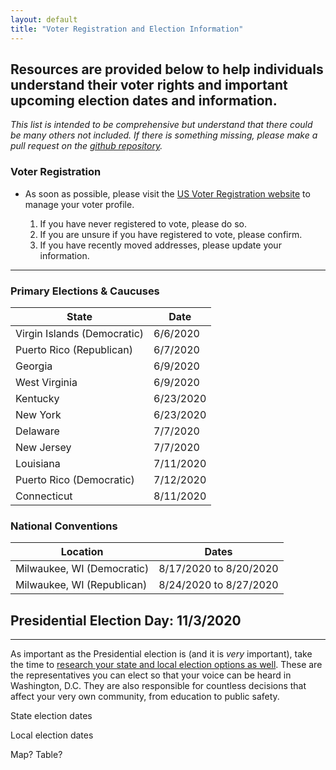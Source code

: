 ```yaml
---
layout: default
title: "Voter Registration and Election Information"
---
```


## Resources are provided below to help individuals understand their voter rights and important upcoming election dates and information.

*This list is intended to be comprehensive but understand that there could be many others not included. If there is something missing, please make a pull request on the [github repository](https://github.com/wa-hans/becoming-an-ally.github.io).*

### Voter Registration

* As soon as possible, please visit the <a href="https://www.usa.gov/voter-registration">US Voter Registration website</a> to manage your voter profile. 

  1. If you have never registered to vote, please do so.
  1. If you are unsure if you have registered to vote, please confirm.
  1. If you have recently moved addresses, please update your information.

___

### Primary Elections & Caucuses

State | Date
------------ | -------------
Virgin Islands (Democratic) | 6/6/2020
Puerto Rico (Republican) | 6/7/2020
Georgia | 6/9/2020
West Virginia | 6/9/2020
Kentucky | 6/23/2020
New York | 6/23/2020
Delaware | 7/7/2020
New Jersey | 7/7/2020
Louisiana | 7/11/2020
Puerto Rico (Democratic) | 7/12/2020
Connecticut | 8/11/2020



### National Conventions

Location | Dates
------------ | -------------
Milwaukee, WI (Democratic) | 8/17/2020 to 8/20/2020
Milwaukee, WI (Republican) | 8/24/2020 to 8/27/2020



## Presidential Election Day: 11/3/2020

___

As important as the Presidential election is (and it is *very* important), take the time to <a href="https://www.usa.gov/election-office">research your state and local election options as well</a>. These are the representatives you can elect so that your voice can be heard in Washington, D.C. They are also responsible for countless decisions that affect your very own community, from education to public safety. 

State election dates

Local election dates

Map? Table?
